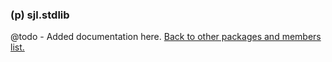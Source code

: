 ### (p) sjl.stdlib
@todo - Added documentation here.
[Back to other packages and members list.](#other-packages-and-members)
